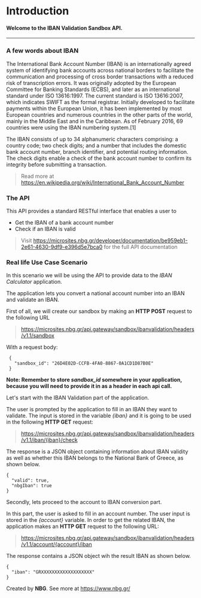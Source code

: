 # **Introduction**
#### Welcome to the IBAN Validation Sandbox API.

------------------------------------------------------------------------------------------
### A few words about IBAN
The International Bank Account Number (IBAN) is an internationally agreed system of identifying bank accounts across national borders to facilitate the communication and processing of cross border transactions with a reduced risk of transcription errors. It was originally adopted by the European Committee for Banking Standards (ECBS), and later as an international standard under ISO 13616:1997. The current standard is ISO 13616:2007, which indicates SWIFT as the formal registrar. Initially developed to facilitate payments within the European Union, it has been implemented by most European countries and numerous countries in the other parts of the world, mainly in the Middle East and in the Caribbean. As of February 2016, 69 countries were using the IBAN numbering system.[1]

The IBAN consists of up to 34 alphanumeric characters comprising: a country code; two check digits; and a number that includes the domestic bank account number, branch identifier, and potential routing information. The check digits enable a check of the bank account number to confirm its integrity before submitting a transaction.

> Read more at https://en.wikipedia.org/wiki/International_Bank_Account_Number

### The API
This API provides a standard RESTful interface that enables a user to
* Get the IBAN of a bank account number
* Check if an IBAN is valid

> Visit https://microsites.nbg.gr/developer/documentation/be959eb1-2e61-4630-9df9-e396d5e7bca0 for the full API documentation

### Real life Use Case Scenario
In this scenario we will be using the API to provide data to the *IBAN Calculator* application.

The application lets you convert a national account number into an IBAN and validate an IBAN.

First of all, we will create our sandbox by making an **HTTP POST** request to the following URL
> https://microsites.nbg.gr/api.gateway/sandbox/ibanvalidation/headers/v1.1/sandbox

With a request body:
```
 {
   "sandbox_id": "26D4E02D-CCFB-4FA0-8867-0A1CD1D87B0E"
 }
``` 

**Note: Remember to store *sandbox_id* somewhere in your application, because you will need to provide it in as a header
in each api call.**

Let's start with the IBAN Validation part of the application.

The user is prompted by the application to fill in an IBAN they want to validate. The input is stored in the variable *{iban}* and it is going to be used in the following **HTTP GET** request:

> https://microsites.nbg.gr/api.gateway/sandbox/ibanvalidation/headers/v1.1/iban/{iban}/check

The response is a JSON object containing information about IBAN validity as well as whether this IBAN belongs to the National Bank of Greece, as shown below.

```
{
  "valid": true,
  "nbgIban": true
}
```

Secondly, lets proceed to the account to IBAN conversion part.

In this part, the user is asked to fill in an account number. The user input is stored in the *{account}* variable.
In order to get the related IBAN, the application makes an **HTTP GET** request to the following URL:

> https://microsites.nbg.gr/api.gateway/sandbox/ibanvalidation/headers/v1.1/account/{account}/iban

The response contains a JSON object wih the result IBAN as shown below.
```
{
  "iban": "GRXXXXXXXXXXXXXXXXXXX"
}
```


Created by **NBG**. 
See more at https://www.nbg.gr/